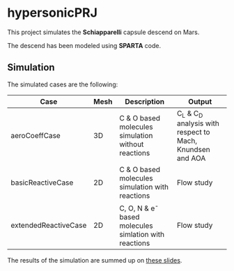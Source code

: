 # hypersonicPRJ

This project simulates the **Schiapparelli** capsule descend on Mars. 

The descend has been modeled using **SPARTA** code. 

## Simulation

The simulated cases are the following:

| Case 		| Mesh 	| Description  					| Output 						   |
|---		|--- 	|---						|---							   |
| aeroCoeffCase | 3D	| C \& O based molecules simulation without reactions	| C<sub>L</sub> \& C<sub>D</sub> analysis with respect to Mach, Knundsen and AOA |
| basicReactiveCase     | 2D	| C \& O based molecules simulation with reactions	                | Flow study |
| extendedReactiveCase	| 2D	| C, O, N \& e<sup>-</sup> based molecules simlation with reactions	| Flow study |

The results of the simulation are summed up on [these slides](https://github.com/antoniopucciarelli/hypersonicPRJ/blob/main/latex/main.pdf).

